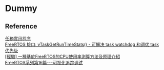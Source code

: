# Dummy

## Reference

[任務實用程序](https://www.twblogs.net/a/5ed5e08e240a87da528a543c)  
[FreeRTOS 接口: vTaskGetRunTimeStats() - 可解决 task watchdog 和调优 task 优先级](https://blog.csdn.net/espressif/article/details/104735129)  
[\[經驗\] 一種基於FreeRTOS的CPU使用率測算方法及原理介紹](https://www.twblogs.net/a/5b80c6182b71772165a943fb)  
[FreeRTOS系列第16篇---可视化追踪调试](https://blog.csdn.net/zhzht19861011/article/details/50717549)  